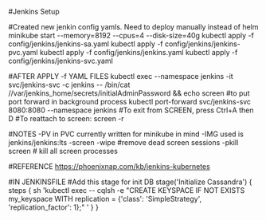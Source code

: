 #Jenkins Setup

#Created new jenkin config yamls. Need to deploy manually instead of helm
minikube start --memory=8192 --cpus=4 --disk-size=40g
kubectl apply -f config/jenkins/jenkins-sa.yaml
kubectl apply -f config/jenkins/jenkins-pvc.yaml
kubectl apply -f config/jenkins/jenkins.yaml
kubectl apply -f config/jenkins/jenkins-svc.yaml

  #AFTER APPLY -f YAML FILES
    kubectl exec --namespace jenkins -it svc/jenkins-svc -c jenkins -- /bin/cat //var/jenkins_home/secrets/initialAdminPassword && echo 
    screen #to put port forward in background process
      kubectl port-forward svc/jenkins-svc 8080:8080 --namespace jenkins 
      #To exit from SCREEN, press Ctrl+A then D
      #To reattach to screen: 
        screen -r

#NOTES
-PV in PVC currently written for minikube in mind
-IMG used is jenkins/jenkins:lts
-screen -wipe #remove dead screen sessions
-pkill screen # kill all screen processes

#REFERENCE
https://phoenixnap.com/kb/jenkins-kubernetes


#IN JENKINSFILE
#Add this stage for init DB
stage('Initialize Cassandra') {
            steps {
             sh 'kubectl exec <cassandra-pod-name> -- cqlsh -e "CREATE KEYSPACE IF NOT EXISTS my_keyspace WITH replication = {'class': 'SimpleStrategy', 'replication_factor': 1};" '
             }
        }